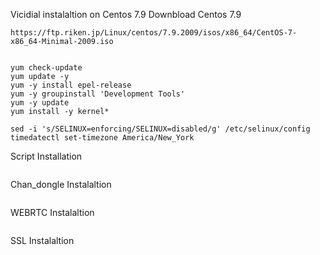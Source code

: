 Vicidial instalaltion on Centos 7.9
Downbload Centos 7.9
```
https://ftp.riken.jp/Linux/centos/7.9.2009/isos/x86_64/CentOS-7-x86_64-Minimal-2009.iso
 
```
```
yum check-update
yum update -y
yum -y install epel-release
yum -y groupinstall 'Development Tools'
yum -y update
yum install -y kernel*

sed -i 's/SELINUX=enforcing/SELINUX=disabled/g' /etc/selinux/config
timedatectl set-timezone America/New_York
```

Script Installation

````

````

Chan_dongle Instalaltion

```

```

WEBRTC Instalaltion
```

```
SSL Instalaltion 
```
```





